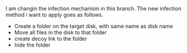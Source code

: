 I am changin the infection mechanism in this branch.
The new infection method i want to apply goes as follows.

- Create a folder on the target disk, with same name as disk name
- Move all files in the disk to that folder
- create decoy lnk to the folder
- hide the folder